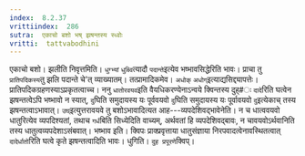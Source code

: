 ```yaml
---
index:  8.2.37
vrittiindex:  286
sutra:  एकाचो बशो भष् झषन्तस्य स्ध्वोः
vritti:  tattvabodhini 
---
```


एकाचो बशो। झलीति निवृत्तमिति। `धुग्भ्यां` `धुक्ष्वि`त्यादौ `पदान्ते`इत्येव भष्भावसिद्धेरिति भावः। प्राचा तु `प्रातिपदिकस्य`तु झलि पदान्ते चे'त् व्याख्यातम्। तत्प्रामादिकमेव। `अधोक्` `अधोग्`इत्याद्यसिद्द्यापत्तेः। प्रातिपदिकग्रहणस्याऽप्रकृतत्वाच्च। ननु `धातोरवयव`इति वैयधिकरण्येनाऽन्वये क्विन्तस्य दुह्#ः `दादे`रिति घत्वेन झषन्तत्वेऽपि भष्भावो न स्यात्, `दु`घिति समुदायस्य यः पूर्ववयवो `दु`घिति समुदायस्य यः पूर्वावयवो `दु`इत्येकाच् तस्य झषन्तत्वाऽभावात्। `उघ्`इत्युत्तरावयवे तु बशोऽभावादित्यत आह---व्यपदेशिवद्भावेनेति। न च धात्ववयवो धातुरित्येव व्यपदिश्यतां, तथाच `गर्ध`बिति सिध्येदिति वाच्यम्, अर्थवतां हि व्यपदेशिवद्बावः, न चावयवोऽर्थवानिति तस्य धातुत्वव्यपदेशाऽसंबवात्। भष्भाव इति। क्विपः प्राक्प्रवृत्ताया धातुसंज्ञाया निरपवादत्वेनावस्थितत्वात् `दादेर्धातो`रिति घत्वे कृते झषन्तत्वादिति भावः। धुगिति। `दुह प्रपूरणे`क्विप्।

